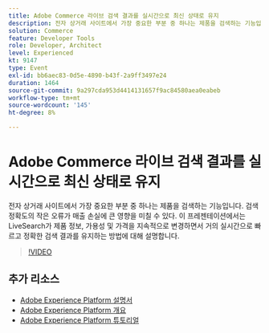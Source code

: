 ```yaml
---
title: Adobe Commerce 라이브 검색 결과를 실시간으로 최신 상태로 유지
description: 전자 상거래 사이트에서 가장 중요한 부분 중 하나는 제품을 검색하는 기능입니다. 검색 정확도의 작은 오류가 매출 손실에 큰 영향을 미칠 수 있다. 이 프레젠테이션에서는 LiveSearch가 제품 정보, 가용성 및 가격을 지속적으로 변경하면서 거의 실시간으로 빠르고 정확한 검색 결과를 유지하는 방법에 대해 설명합니다.
solution: Commerce
feature: Developer Tools
role: Developer, Architect
level: Experienced
kt: 9147
type: Event
exl-id: bb6aec83-0d5e-4890-b43f-2a9ff3497e24
duration: 1464
source-git-commit: 9a297cda953d4414131657f9ac84580aea0eabeb
workflow-type: tm+mt
source-wordcount: '145'
ht-degree: 8%

---
```


# Adobe Commerce 라이브 검색 결과를 실시간으로 최신 상태로 유지

전자 상거래 사이트에서 가장 중요한 부분 중 하나는 제품을 검색하는 기능입니다. 검색 정확도의 작은 오류가 매출 손실에 큰 영향을 미칠 수 있다. 이 프레젠테이션에서는 LiveSearch가 제품 정보, 가용성 및 가격을 지속적으로 변경하면서 거의 실시간으로 빠르고 정확한 검색 결과를 유지하는 방법에 대해 설명합니다.

>[!VIDEO](https://video.tv.adobe.com/v/337580/?quality=12&learn=on&hidetitle=true)

## 추가 리소스

- [Adobe Experience Platform 설명서](https://experienceleague.adobe.com/docs/experience-platform.html)
- [Adobe Experience Platform 개요](https://experienceleague.adobe.com/docs/experience-platform/landing/home.html?lang=ko)
- [Adobe Experience Platform 튜토리얼](https://experienceleague.adobe.com/docs/platform-learn/tutorials/overview.html?lang=en)
